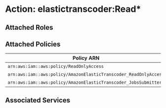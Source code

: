 # Action: elastictranscoder:Read*

## Attached Roles

## Attached Policies

| Policy ARN | Policy Name |
|------------|-------------|
| `arn:aws:iam::aws:policy/ReadOnlyAccess` | [ReadOnlyAccess](../policies.md#readonlyaccess) |
| `arn:aws:iam::aws:policy/AmazonElasticTranscoder_ReadOnlyAccess` | [AmazonElasticTranscoder_ReadOnlyAccess](../policies.md#amazonelastictranscoder_readonlyaccess) |
| `arn:aws:iam::aws:policy/AmazonElasticTranscoder_JobsSubmitter` | [AmazonElasticTranscoder_JobsSubmitter](../policies.md#amazonelastictranscoder_jobssubmitter) |

## Associated Services

